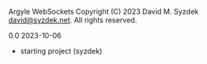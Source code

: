 
Argyle WebSockets
Copyright (C) 2023 David M. Syzdek <david@syzdek.net>.
All rights reserved.

0.0 2023-10-06
   - starting project (syzdek)

